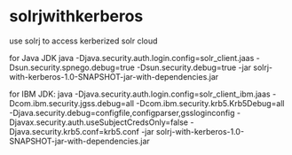 # solrjwithkerberos
use solrj to access kerberized solr cloud 

for Java JDK
java -Djava.security.auth.login.config=solr_client.jaas -Dsun.security.spnego.debug=true -Dsun.security.debug=true -jar solrj-with-kerberos-1.0-SNAPSHOT-jar-with-dependencies.jar

for IBM JDK:
java -Djava.security.auth.login.config=solr_client_ibm.jaas -Dcom.ibm.security.jgss.debug=all -Dcom.ibm.security.krb5.Krb5Debug=all -Djava.security.debug=configfile,configparser,gssloginconfig  -Djavax.security.auth.useSubjectCredsOnly=false  -Djava.security.krb5.conf=krb5.conf  -jar solrj-with-kerberos-1.0-SNAPSHOT-jar-with-dependencies.jar
